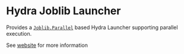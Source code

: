 # Hydra Joblib Launcher
Provides a [`Joblib.Parallel`](https://joblib.readthedocs.io/en/latest/parallel.html) based Hydra Launcher supporting parallel execution.

See [website](https://hydra.cc/docs/next/plugins/joblib_launcher) for more information
